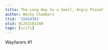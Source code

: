 ```yaml
---
title: The Long Way to a Small, Angry Planet
author: Becky Chambers
ltid: '15424391'
olid: OL26318316M
tags: [scifi]
---
```


Wayfarers #1
